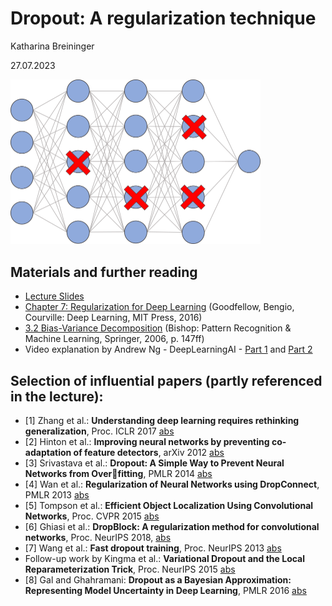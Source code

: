 # Dropout: A regularization technique

Katharina Breininger

27.07.2023

<img src="/Dropout.png" alt="Dropout for NNs" width="400"/>

## Materials and further reading
* [Lecture Slides]()
* [Chapter 7: Regularization for Deep Learning](https://www.deeplearningbook.org/contents/regularization.html) (Goodfellow, Bengio, Courville: Deep Learning, MIT Press, 2016)
* [3.2 Bias-Variance Decomposition](https://dl.acm.org/doi/10.5555/1162264) (Bishop: Pattern Recognition & Machine Learning, Springer, 2006, p. 147ff)
* Video explanation by Andrew Ng - DeepLearningAI - [Part 1](https://www.youtube.com/watch?v=D8PJAL-MZv8) and [Part 2](https://www.youtube.com/watch?v=ARq74QuavAo)


## Selection of influential papers (partly referenced in the lecture):
* [1] Zhang et al.: **Understanding deep learning requires rethinking generalization**, Proc. ICLR 2017 [abs](https://arxiv.org/abs/1611.03530)
* [2] Hinton et al.: **Improving neural networks by preventing co-adaptation of feature detectors**, arXiv 2012 [abs](https://arxiv.org/abs/1207.0580)
* [3] Srivastava et al.: **Dropout: A Simple Way to Prevent Neural Networks from Overfitting**, PMLR 2014 [abs](https://jmlr.org/papers/v15/srivastava14a.html)
* [4] Wan et al.: **Regularization of Neural Networks using DropConnect**, PMLR 2013 [abs](https://proceedings.mlr.press/v28/wan13.html)
* [5] Tompson et al.: **Efficient Object Localization Using Convolutional Networks**, Proc. CVPR 2015 [abs](https://arxiv.org/abs/1411.4280)
* [6] Ghiasi et al.: **DropBlock: A regularization method for convolutional networks**, Proc. NeurIPS 2018, [abs](https://proceedings.neurips.cc/paper_files/paper/2018/hash/7edcfb2d8f6a659ef4cd1e6c9b6d7079-Abstract.html)
* [7] Wang et al.: **Fast dropout training**, Proc. NeurIPS 2013 [abs](https://proceedings.mlr.press/v28/wang13a.html)
* Follow-up work by Kingma et al.: **Variational Dropout and the Local Reparameterization Trick**, Proc. NeurIPS 2015 [abs](https://papers.nips.cc/paper_files/paper/2015/hash/bc7316929fe1545bf0b98d114ee3ecb8-Abstract.html)
* [8] Gal and Ghahramani: **Dropout as a Bayesian Approximation: Representing Model Uncertainty in Deep Learning**, PMLR 2016 [abs](https://proceedings.mlr.press/v48/gal16.html)


